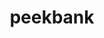 ---
layout: page
title: peekbank
description: A flexible and reproducible interface to eyetracking data
img: /assets/img/racoon.png
redirect: https://peekbank.stanford.edu/
---